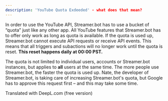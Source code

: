 ```yaml
---
description: 'YouTube Quota Exdeeded' - what does that mean?
---
```


In order to use the YouTube API, Streamer.bot has to use a bucket of “quota” just like any other app. All YouTube features that Streamer.bot has to offer only work as long as quota is available. If the quota is used up, Streamer.bot cannot execute API requests or receive API events. This means that all triggers and subactions will no longer work until the quota is reset. **This reset happens daily at 00:00 PST.**

The quota is not limited to individual users, accounts or Streamer.bot instances, but applies to **all** users at the same time. The more people use Streamer.bot, the faster the quota is used up. Nate, the developer of Streamer.bot, is taking care of increasing Streamer.bot's quota, but Google has to approve this request first – and this may take some time.

Translated with DeepL.com (free version)
